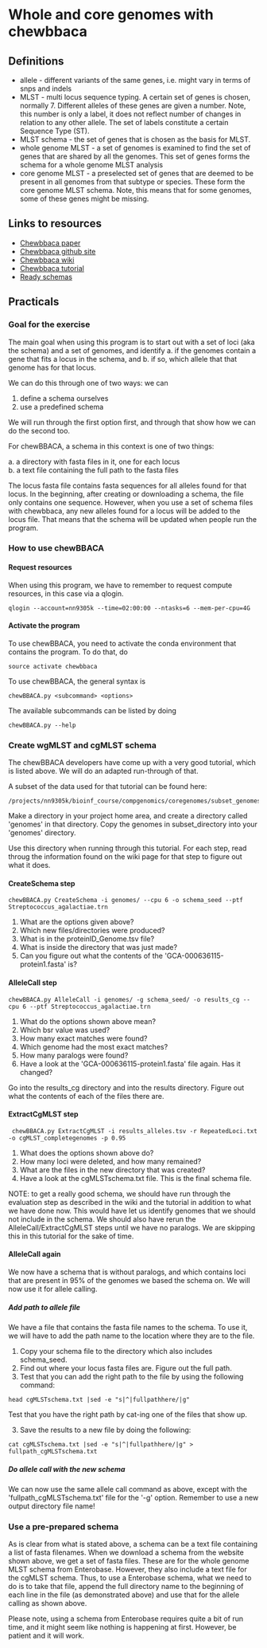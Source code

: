 # Whole and core genomes with chewbbaca

## Definitions

* allele - different variants of the same genes, i.e. might vary in terms of
  snps and indels
* MLST - multi locus sequence typing. A certain set of genes is chosen,
  normally 7. Different alleles of these genes are given a number. Note, this
  number is only a label, it does not reflect number of changes in relation to
  any other allele. The set of labels constitute a certain Sequence Type (ST).
* MLST schema - the set of genes that is chosen as the basis for MLST.
* whole genome MLST - a set of genomes is examined to find the set of genes that
  are shared by all the genomes. This set of genes forms the schema for a whole
  genome MLST analysis
* core genome MLST - a preselected set of genes that are deemed to be present
  in all genomes from that subtype or species. These form the core genome MLST
  schema. Note, this means that for some genomes, some of these genes might
  be missing.

## Links to resources

* [Chewbbaca paper](https://mgen.microbiologyresearch.org/content/journal/mgen/10.1099/mgen.0.000166)
* [Chewbbaca github site](https://github.com/B-UMMI/chewBBACA)
* [Chewbbaca wiki](https://github.com/B-UMMI/chewBBACA/wiki)
* [Chewbbaca tutorial](https://github.com/B-UMMI/chewBBACA_tutorial)
* [Ready schemas](https://zenodo.org/communities/innuendo/?page=1&size=20)

## Practicals

### Goal for the exercise

The main goal when using this program is to start out with a set
of loci (aka the schema) and a set of genomes, and identify
a. if the genomes contain a gene that fits a locus in the schema, and
b. if so, which allele that that genome has for that locus.

We can do this through one of two ways: we can

1. define a schema ourselves
2. use a predefined schema

We will run through the first option first, and through that
show how we can do the second too.

For chewBBACA, a schema in this context is one of two things:

a. a directory with fasta files in it, one for each locus  
b. a text file containing the full path to the fasta files   

The locus fasta file contains fasta sequences for all alleles
found for that locus. In the beginning, after creating or downloading
a schema, the file only contains one sequence. However, when you use
a set of schema files with chewbbaca, any new alleles found for a
locus will be added to the locus file. That means that the schema
will be updated when people run the program.

### How to use chewBBACA

#### Request resources

When using this program, we have to remember to request compute resources,
in this case via a qlogin.

```
qlogin --account=nn9305k --time=02:00:00 --ntasks=6 --mem-per-cpu=4G
```

#### Activate the program

To use chewBBACA, you need to activate the conda environment that contains
the program. To do that, do

```
source activate chewbbaca
```
To use chewBBACA, the general syntax is

```
chewBBACA.py <subcommand> <options>
```

The available subcommands can be listed by doing

```
chewBBACA.py --help
```


### Create wgMLST and cgMLST schema

The chewBBACA developers have come up with a very good tutorial, which
is listed above. We will do an adapted run-through of that.

A subset of the data used for that tutorial can be found here:

```
/projects/nn9305k/bioinf_course/compgenomics/coregenomes/subset_genomes
```

Make a directory in your project home area, and create a directory called
'genomes' in that directory. Copy the genomes in subset_directory into
your 'genomes' directory.

Use this directory when running through this tutorial. For each step,
read throug the information found on the wiki page for that step to
figure out what it does.

#### CreateSchema step

````
chewBBACA.py CreateSchema -i genomes/ --cpu 6 -o schema_seed --ptf Streptococcus_agalactiae.trn
````
1. What are the options given above?
2. Which new files/directories were produced?
3. What is in the proteinID_Genome.tsv file?
4. What is inside the directory that was just made?
5. Can you figure out what the contents of the 'GCA-000636115-protein1.fasta' is?

#### AlleleCall step

```
chewBBACA.py AlleleCall -i genomes/ -g schema_seed/ -o results_cg --cpu 6 --ptf Streptococcus_agalactiae.trn
```
1. What do the options shown above mean?
2. Which bsr value was used?
3. How many exact matches were found?
4. Which genome had the most exact matches?
5. How many paralogs were found?
6. Have a look at the 'GCA-000636115-protein1.fasta' file again. Has it changed?

Go into the results_cg directory and into the results directory. Figure out
what the contents of each of the files there are.

#### ExtractCgMLST step

```
 chewBBACA.py ExtractCgMLST -i results_alleles.tsv -r RepeatedLoci.txt -o cgMLST_completegenomes -p 0.95
```

1. What does the options shown above do?
2. How many loci were deleted, and how many remained?
3. What are the files in the new directory that was created?
4. Have a look at the cgMLSTschema.txt file. This is the final schema file.

NOTE: to get a really good schema, we should have run through the evaluation step
as described in the wiki and the tutorial in addition to what we have done now.
This would have let us identify genomes that we should not include in the schema.
We should also have rerun the AlleleCall/ExtractCgMLST steps until we have
no paralogs. We are skipping this in this tutorial for the sake of time.

#### AlleleCall again

We now have a schema that is without paralogs, and which contains loci that are
present in 95% of the genomes we based the schema on. We will now use it for
allele calling.

##### Add path to allele file

We have a file that contains the fasta file names to the schema. To use it, we will
have to add the path name to the location where they are to the file.

1. Copy your schema file to the directory which also includes schema_seed.
1. Find out where your locus fasta files are. Figure out the full path.
2. Test that you can add the right path to the file by using the following
command:

```
head cgMLSTschema.txt |sed -e "s|^|fullpathhere/|g"
```
Test that you have the right path by cat-ing one of the files that show
up.

3. Save the results to a new file by doing the following:

```
cat cgMLSTschema.txt |sed -e "s|^|fullpathhere/|g" > fullpath_cgMLSTschema.txt
```

##### Do allele call with the new schema

We can now use the same allele call command as above, except with the
'fullpath_cgMLSTschema.txt' file for the '-g' option. Remember to use a
new output directory file name!


### Use a pre-prepared schema

As is clear from what is stated above, a schema can be a text file
containing a list of fasta filenames. When we download a schema from
the website shown above, we get a set of fasta files. These are for the
whole genome MLST schema from Enterobase. However, they also include a
text file for the cgMLST schema. Thus, to use a Enterobase schema,
what we need to do is to take that file, append the full directory
name to the beginning of each line in the file (as demonstrated above)
and use that for the allele calling as shown above.

Please note, using a schema from Enterobase requires quite a bit of
run time, and it might seem like nothing is happening at first.
However, be patient and it will work.
